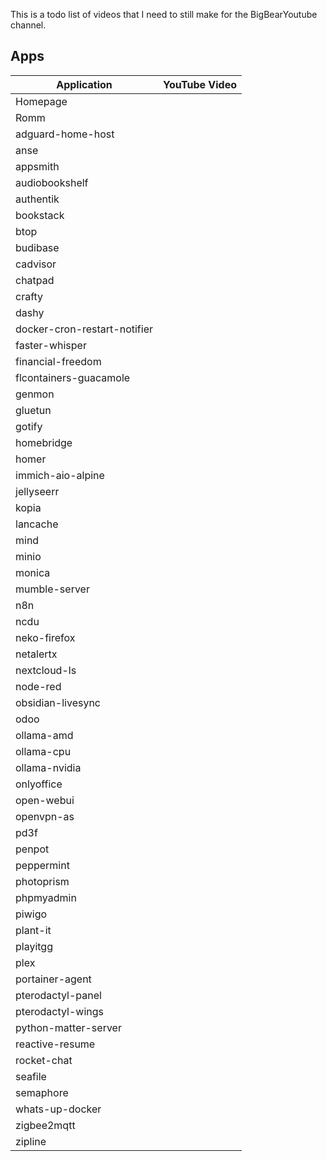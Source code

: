 This is a todo list of videos that I need to still make for the BigBearYoutube channel.

## Apps

| Application | YouTube Video |
| --- | --- |
| Homepage |  |
| Romm |  |
| adguard-home-host |  |
| anse |  |
| appsmith |  |
| audiobookshelf |  |
| authentik |  |
| bookstack |  |
| btop |  |
| budibase |  |
| cadvisor |  |
| chatpad |  |
| crafty |  |
| dashy |  |
| docker-cron-restart-notifier |  |
| faster-whisper |  |
| financial-freedom |  |
| flcontainers-guacamole |  |
| genmon |  |
| gluetun |  |
| gotify |  |
| homebridge |  |
| homer |  |
| immich-aio-alpine |  |
| jellyseerr |  |
| kopia |  |
| lancache |  |
| mind |  |
| minio |  |
| monica |  |
| mumble-server |  |
| n8n |  |
| ncdu |  |
| neko-firefox |  |
| netalertx |  |
| nextcloud-ls |  |
| node-red |  |
| obsidian-livesync |  |
| odoo |  |
| ollama-amd |  |
| ollama-cpu |  |
| ollama-nvidia |  |
| onlyoffice |  |
| open-webui |  |
| openvpn-as |  |
| pd3f |  |
| penpot |  |
| peppermint |  |
| photoprism |  |
| phpmyadmin |  |
| piwigo |  |
| plant-it |  |
| playitgg |  |
| plex |  |
| portainer-agent |  |
| pterodactyl-panel |  |
| pterodactyl-wings |  |
| python-matter-server |  |
| reactive-resume |  |
| rocket-chat |  |
| seafile |  |
| semaphore |  |
| whats-up-docker |  |
| zigbee2mqtt |  |
| zipline |  |

